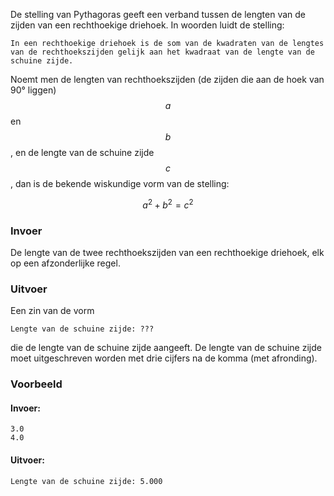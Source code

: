 De stelling van Pythagoras geeft een verband tussen de lengten van de zijden van een rechthoekige driehoek. In woorden luidt de stelling:

    In een rechthoekige driehoek is de som van de kwadraten van de lengtes van de rechthoekszijden gelijk aan het kwadraat van de lengte van de schuine zijde.
    
Noemt men de lengten van rechthoekszijden (de zijden die aan de hoek van 90° liggen) $$a$$ en $$b$$, en de lengte van de schuine zijde $$c$$, dan is de bekende wiskundige vorm van de stelling:

$$a^2 + b^2 = c^2$$

### Invoer

De lengte van de twee rechthoekszijden van een rechthoekige driehoek, elk op een afzonderlijke regel.

### Uitvoer

Een zin van de vorm

```
Lengte van de schuine zijde: ???
```

die de lengte van de schuine zijde aangeeft. De lengte van de schuine zijde moet uitgeschreven worden met drie cijfers na de komma (met afronding). 

### Voorbeeld

#### Invoer:

```
3.0
4.0
```

#### Uitvoer:

```
Lengte van de schuine zijde: 5.000
```

